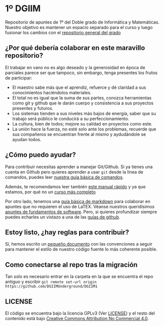 # 1º DGIIM

Repositorio de apuntes de 1º del Doble grado de Informática y Matemáticas.
Nuestro objetivo es mantener un espacio separado para el curso y luego fusionar los cambios con el [repositorio general del grado](https://github.com/libreim/apuntesDGIIM/)

## ¿Por qué debería colaborar en este maravillo repositorio?
El trabajar en vano no es algo deseado y la generosidad  en época de parciales parece ser que tampoco, sin embargo, tenga presentes los frutos de participar:
- El maestro sabe más que el aprendiz, refuerce y dé claridad a sus conocimientos haciéndolos materiales.
- El total no es igual que la suma de sus partes, conozca herramientas como git y github que le darán cuerpo y consistencia a sus proyectos presentes y futuros.
- Los sistemas tienden a sus niveles más bajos de energía, saber que su trabajo será público le conducirá a su perfeccionamiento.
- La cultura, bien de todos; mejore su calidad en proyectos como este.
- La unión hace la fuerza, no esté solo ante los problemas, recuerde que sus compañeros se encuentran frente al mismo y aydudándole se ayudan todos.

## ¿Cómo puedo ayudar?

Para contribuir necesitas aprender a manejar Git/Github. Si ya tienes una cuenta
en Github pero quieres aprender a usar `git` desde la línea de comandos, puedes 
leer [nuestra guía básica de comandos](guias/github.md).

Además, te recomendamos leer también [este manual rápido](https://libreim.github.io/blog/2014/02/23/manualgit/) y ya que estamos, por qué no un [curso más completo](https://github.com/oslugr/curso-git) 

Por otro lado, tenemos una [guía básica de markdown](guias/markdown.md) para colaborar en apuntes
que no requieren el uso de LaTEX. Véanse nuestros queridísimos [apuntes de fundamentos de software](FS/apuntes/).
Pero, si quieres profundizar siempre puedes echarles un vistazo a una de las [guías de github](https://help.github.com/articles/basic-writing-and-formatting-syntax/).

## Estoy listo, ¿hay reglas para contribuir?

Sí, hemos escrito un [pequeño documento](CONTRIBUTING.md) con las convenciones a seguir para mantener 
el estilo de nuestro código fuente lo más coherente posible.

## Como conectarse al repo tras la migración
Tan solo es necesario entrar en la carpeta en la que se encuentra el repo antiguo y escribir `git remote set-url origin https://github.com/DGIIMUnderground/DGIIM1`

## LICENSE

El código se encuentra bajo la licencia GPLv3 (Ver [LICENSE](LICENSE)) y el resto del contenido está bajo [Creative Commons Attribution No Commercial 4.0](http://creativecommons.org/licenses/by-nc-sa/4.0/).
